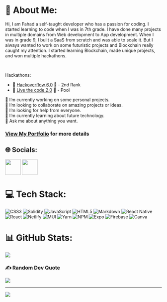 
# 💫 About Me:
Hi, I am Fahad a self-taught developer who has a passion for 
coding. I started learning to code when I was in 7th grade.
I have done many projects in multiple domains from Web 
development to App development. When I was in grade 9, I built a 
SaaS from scratch and was able to scale it. But I always wanted to 
work on some futuristic projects and Blockchain really caught my 
attention. I started learning Blockchain, made unique 
projects, and won multiple hackathons. 

<br/>

Hackathons:
  - 🏅 [Hackoverflow 6.0](https://devfolio.co/projects/medichain-9d53) 🏅 - 2nd Rank</br>
  - 🏅 [Live the code 2.0](https://devfolio.co/projects/tune-fcbe) 🏅 - Pool </br>

🔭 I’m currently working on some personal projects.<br>👯 I’m looking to collaborate on amazing projects or ideas.<br>🤝 I’m looking for help from everyone.<br>🌱 I’m currently learning about future technology.<br>💬 Ask me about anything you want.
### [View My Portfolio](https://fahad-iqbal-zafar.netlify.app/) for more details

## 🌐 Socials:
[<img src='https://cdn-icons-png.flaticon.com/512/174/174857.png' width=50/>](https://www.linkedin.com/in/fahad-iqbal-zafar?)
[<img src='https://png.pngtree.com/png-vector/20221018/ourmid/pngtree-twitter-social-media-round-icon-png-image_6315985.png' width=50/>](https://twitter.com/FahadIqbalZafar)

# 💻 Tech Stack:
![CSS3](https://img.shields.io/badge/css3-%231572B6.svg?style=for-the-badge&logo=css3&logoColor=white) ![Solidity](https://img.shields.io/badge/Solidity-%23363636.svg?style=for-the-badge&logo=solidity&logoColor=white) ![JavaScript](https://img.shields.io/badge/javascript-%23323330.svg?style=for-the-badge&logo=javascript&logoColor=%23F7DF1E) ![HTML5](https://img.shields.io/badge/html5-%23E34F26.svg?style=for-the-badge&logo=html5&logoColor=white) ![Markdown](https://img.shields.io/badge/markdown-%23000000.svg?style=for-the-badge&logo=markdown&logoColor=white) ![React Native](https://img.shields.io/badge/react_native-%2320232a.svg?style=for-the-badge&logo=react&logoColor=%2361DAFB) ![React](https://img.shields.io/badge/react-%2320232a.svg?style=for-the-badge&logo=react&logoColor=%2361DAFB) ![Netlify](https://img.shields.io/badge/netlify-%23000000.svg?style=for-the-badge&logo=netlify&logoColor=#00C7B7) ![MUI](https://img.shields.io/badge/MUI-%230081CB.svg?style=for-the-badge&logo=material-ui&logoColor=white) ![Yarn](https://img.shields.io/badge/yarn-%232C8EBB.svg?style=for-the-badge&logo=yarn&logoColor=white) ![NPM](https://img.shields.io/badge/NPM-%23000000.svg?style=for-the-badge&logo=npm&logoColor=white) ![Expo](https://img.shields.io/badge/expo-1C1E24?style=for-the-badge&logo=expo&logoColor=#D04A37) ![Firebase](https://img.shields.io/badge/firebase-%23039BE5.svg?style=for-the-badge&logo=firebase) ![Canva](https://img.shields.io/badge/Canva-%2300C4CC.svg?style=for-the-badge&logo=Canva&logoColor=white)
# 📊 GitHub Stats:

![](https://github-readme-streak-stats.herokuapp.com/?user=FahadIqbal12&theme=algolia&hide_border=false)<br/>

### ✍️ Random Dev Quote
![](https://quotes-github-readme.vercel.app/api?type=horizontal&theme=tokyonight)

---
[![](https://visitcount.itsvg.in/api?id=FahadIqbal12&icon=8&color=0)](https://visitcount.itsvg.in)

<!-- Proudly created with GPRM ( https://gprm.itsvg.in ) -->
